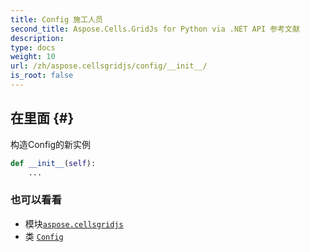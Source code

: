 ```yaml
---
title: Config 施工人员
second_title: Aspose.Cells.GridJs for Python via .NET API 参考文献
description:
type: docs
weight: 10
url: /zh/aspose.cellsgridjs/config/__init__/
is_root: false
---
```

##  __在里面__ {#}

构造Config的新实例



```python
def __init__(self):
    ...
```





### 也可以看看
* 模块[`aspose.cellsgridjs`](../../)
* 类 [`Config`](/cells/python-net/zh/aspose.cellsgridjs/config)
